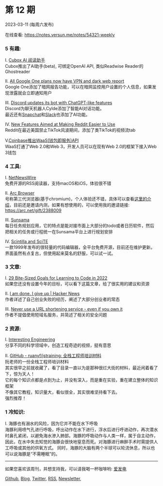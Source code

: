 # 第  12  期
2023-03-11 (每周六发布)

在线查看: https://notes.versun.me/notes/54321-weekly

### 5 有趣:
I. [Cubox AI 阅读助手](https://help.cubox.pro/reader/assistant/)\
	Cubox推出了AI助手(beta), 可绑定OpenAI API, 类似Readwise Reader的Ghostreader

II. [All Google One plans now have VPN and dark web report](https://blog.google/products/google-one/new-security-features-for-all-google-one-plans/)\
	Google One添加了暗网报告功能，可以在暗网监控用户设置的个人信息，如果发现泄露就会立即通知用户

III. [Discord updates its bot with ChatGPT-like features](https://techcrunch.com/2023/03/09/discord-updates-its-bot-with-chatgpt-like-features-rolls-out-ai-generated-conversation-summaries-and-more/)\
	Discord为聊天机器人Cylde添加了智能AI对话功能。\
	最近还有[Snapchat](https://techcrunch.com/2023/02/27/snapchat-launches-an-ai-chatbot-powered-by-openais-gpt-technology/)和[Slack](https://www.salesforce.com/news/stories/chatgpt-app-for-slack/)也添加了AI功能。

IV. [New Features Aimed at Making Reddit Easier to Use](https://www.redditinc.com/blog/new-features-aimed-at-making-reddit-easier-to-use-an-update-on-our-product-priorities-focused-on-simplification)\
	Reddit在最近美国禁止TikTok风波期间，添加了类TikTok的视频流tab

V.[Coinbase推出WaaS(钱包即服务)API](https://www.coinbase.com/cloud/products/waas)\
	WaaS打通了Web 2.0和Web 3，开发人员可以在现有Web 2.0的框架下接入Web 3钱包

### 4 工具:
I. [NetNewsWire](https://netnewswire.com/)\
	免费开源的RSS阅读器，支持macOS和iOS，体验很不错

II. [Arc Browser](http://arc.net/)\
	号称第三代浏览器(基于chromium)，个人体验还不错，具体可以查看[这里的介绍](https://www.notboring.co/p/internet-computers)，目前还是邀请内测，如果有想使用的，可以使用我的邀请链接: https://arc.net/gift/2388009

III. [Sunsama](https://www.sunsama.com/)\
	每日任务规划应用，它的特点是能对接市面上大部分的todo或者日历软件，然后把相关的任务或行程统一在Sunsama平台上进行规划安排

IV. [Scintilla and SciTE](https://www.scintilla.org/)\
	一款1999年发布的很轻量的代码编辑器，全平台免费开源，目前还在维护更新。\
	界面虽然有点复古，但使用起来莫名的舒服，可以试一试。

### 3 文章:
I. [29 Bite-Sized Goals for Learning to Code in 2022](https://www.codecademy.com/resources/blog/bite-sized-goals-learning-to-code/)\
	如果您还没有设置今年的目标，可以看下这篇文章，给了很实用的建议和资源

II. [I am done. I give up | Hacker News](https://news.ycombinator.com/item?id=34103896)\
	作者详述了自己创业失败的经历，阐述了大部分创业者的常态

III. [Never use a URL shortening service - even if you own it](https://shkspr.mobi/blog/2023/02/never-use-a-url-shortening-service-even-if-you-own-it/)\
	作者不提倡使用短域名服务，并简述了相关的安全问题

### 2 资源:
I. [Interesting Engineering](https://interestingengineering.com/video) \
	分享不同的科学领域中，创造工程奇迹的视频，挺有意思

II. [GitHub - ruanyf/jstraining: 全栈工程师培训材料](https://github.com/ruanyf/jstraining)\
	阮老师的一份全栈工程师培训材料\
	其实很早之前就收藏了，看了目录一直以为是那种很烂大街的材料，最近闲着看了下，惊为天人！\
	它的每个知识点都是点到为止，并没有深入，而是重在实验，重在建立整体的知识框架\
	不像其它教程，知识量大，看似很全，其实很难坚持看下去。\
	强烈推荐！

### 1 冷知识:
I. 海豚也有溺水的风险，因为它并不能在水下呼吸\
	海豚利用喷气孔进行呼吸，呼出动作在水下进行，浮水后进行呼进动作，再次潜水时鼻孔紧闭，以避免海水渗入肺部。海豚的呼吸动作与人类一样，属于自主动作，因此，在水中失去知觉的海豚会很快地窒息而死。对海豚进行麻醉手术时需提供人工呼吸或其他的供氧方式。
	同时，海豚的大脑有两个半球可以轮流休息，所以也可以说海豚是“不需睡眠”的。

---

如果您喜欢该周刊，并想支持我，可以请我喝一杯咖啡哟: [爱发电](https://afdian.net/a/versun)

[Github](https://github.com/versun/54321-Weekly), [Blog](https://notes.versun.me/notes/54321-weekly), [Twitter](https://twitter.com/VersunPan), [RSS](https://54321.versun.me/feed), [Newsletter](https://54321.versun.me/),
